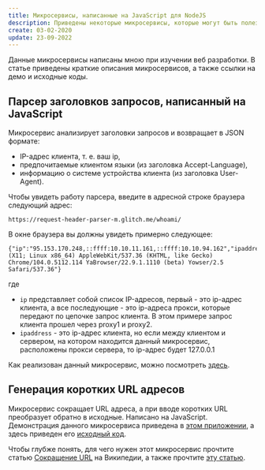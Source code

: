 ```yaml
---
title: Микросервисы, написанные на JavaScript для NodeJS
description: Приведены некоторые микросервисы, которые могут быть полезны для использования.
create: 03-02-2020
update: 23-09-2022
---
```


Данные микросервисы написаны мною при изучении веб разработки. В статье приведены краткие описания микросервисов, а также ссылки на демо и исходные коды.

## Парсер заголовков запросов, написанный на JavaScript

Микросервис анализирует заголовки запросов и возвращает в JSON формате:

- IP-адрес клиента, т. е. ваш ip,
- предпочитаемые клиентом языки (из заголовка Accept-Language),
- информацию о системе устройства клиента (из заголовка User-Agent).

Чтобы увидеть работу парсера, введите в адресной строке браузера следующий адрес:

```
https://request-header-parser-m.glitch.me/whoami/
```

В окне браузера вы должны увидеть примерно следующее:

```
{"ip":"95.153.170.248,::ffff:10.10.11.161,::ffff:10.10.94.162","ipaddress":"::ffff:127.0.0.1","language":"ru,en;q=0.9","software":"Mozilla/5.0 (X11; Linux x86_64) AppleWebKit/537.36 (KHTML, like Gecko) Chrome/104.0.5112.114 YaBrowser/22.9.1.1110 (beta) Yowser/2.5 Safari/537.36"}
```

где

- `ip` представляет собой список IP-адресов, первый - это ip-адрес клиента, а все последующие - это ip-адреса прокси, которые передают по цепочке запрос клиента. В этом примере запрос клиента прошел через proxy1 и proxy2.
- `ipaddress` - это ip-адрес клиента, но если между клиентом и сервером, на котором находится данный микросервис, расположены прокси сервера, то ip-адрес будет 127.0.0.1

Как реализован данный микросервис, можно посмотреть [здесь](https://glitch.com/edit/#!/request-header-parser-m).

## Генерация коротких URL адресов

Микросервис сокращает URL адреса, а при вводе коротких URL преобразует обратно в исходные. Написано на JavaScript. Демонстрация данного микросервиса приведена в [этом приложении](https://url-shortener-injashkin.glitch.me), а здесь приведен его [исходный код](https://github.com/injashkin/url-shortener.git).

Чтобы глубже понять, для чего нужен этот микросервис прочтите статью [Сокращение URL](https://ru.wikipedia.org/wiki/%D0%A1%D0%BE%D0%BA%D1%80%D0%B0%D1%89%D0%B5%D0%BD%D0%B8%D0%B5_URL) на Википедии, а также прочтите [эту статью](https://www.internet-technologies.ru/articles/rukovodstvo-po-sokrascheniyu-url-adresov-i-otslezhivaniyu-socsetey.html).
